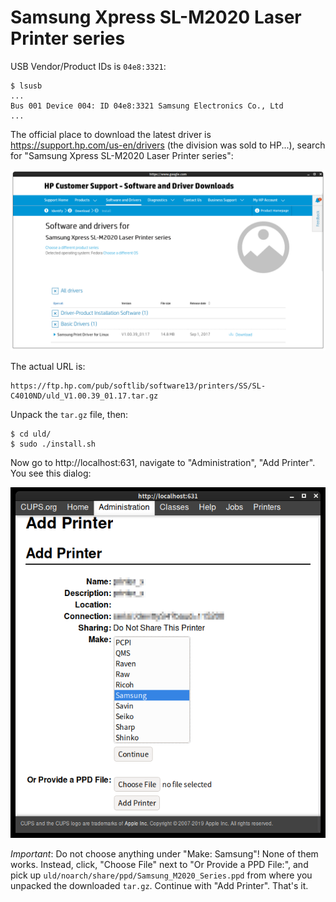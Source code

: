 # Samsung Xpress SL-M2020 Laser Printer series

USB Vendor/Product IDs is `04e8:3321`:

```
$ lsusb
...
Bus 001 Device 004: ID 04e8:3321 Samsung Electronics Co., Ltd
...
```

The official place to download the latest driver is https://support.hp.com/us-en/drivers (the division was sold to HP...), search
for "Samsung Xpress SL-M2020 Laser Printer series":

![Download from HP](download.png)

The actual URL is:

```
https://ftp.hp.com/pub/softlib/software13/printers/SS/SL-C4010ND/uld_V1.00.39_01.17.tar.gz
```

Unpack the `tar.gz` file, then:

```
$ cd uld/
$ sudo ./install.sh
```

Now go to http://localhost:631, navigate to "Administration", "Add Printer". You see this dialog:

![Add Printer Dialog](AddPrinterDialog.png)

*Important*: Do not choose anything under "Make: Samsung"! None of them works. Instead, click, "Choose File" next to "Or Provide a PPD File:",
and pick up `uld/noarch/share/ppd/Samsung_M2020_Series.ppd` from where you unpacked the downloaded `tar.gz`. Continue with "Add Printer". That's it.

